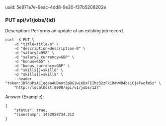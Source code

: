 uuid: 5e971a7e-9eac-4dd8-9e20-f37b5208202e

### PUT  api/v1/jobs/{id}

Description: Performs an update of an existing job record.

```
curl -X PUT \
    -d "title=title-o" \
    -d "description=description-0" \
    -d "salary2=998" \
    -d "salary2_currency=GBP" \
    -d "bonus=665" \
    -d "bonus_currency=GBP" \
    -d "skills[]=skill8" \
    -d "skills[]=skill9" \
    --header "token:JD7duPsAC1qgea4UD4otZpBG2wLKBxFIIhz32zFk1RdwWR4bsiCjeFwofWSz" \
    "http://localhost:8000/api/v1/jobs/127"
```

Answer (Example):

```
{
	"status": true,
	"timestamp": 1452958734.212
}
```

